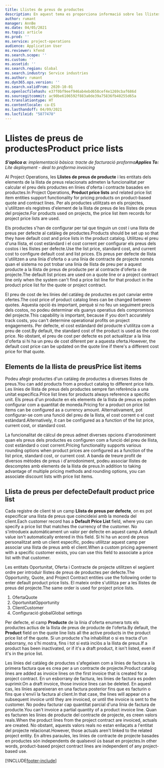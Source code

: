 ```yaml
---
title: Llistes de preus de productes
description: En aquest tema es proporciona informació sobre les llistes de preus en els preus dels catàlegs utilitzats per a ofertes de projectes i contractes.
author: rumant
manager: AnnBe
ms.date: 04/05/2021
ms.topic: article
ms.prod: ''
ms.service: project-operations
audience: Application User
ms.reviewer: kfend
ms.search.scope: ''
ms.custom: ''
ms.assetid: ''
ms.search.region: Global
ms.search.industry: Service industries
ms.author: rumant
ms.dyn365.ops.version: ''
ms.search.validFrom: 2020-10-01
ms.openlocfilehash: e37f0bf9eef946ab4ebd658cef4e1269cbaf686d
ms.sourcegitcommit: ac90be6106592f883a0de39a75836fb40255d65a
ms.translationtype: HT
ms.contentlocale: ca-ES
ms.lasthandoff: 04/09/2021
ms.locfileid: "5877478"
---
```

# <a name="product-price-lists"></a><span data-ttu-id="5246b-103">Llistes de preus de productes</span><span class="sxs-lookup"><span data-stu-id="5246b-103">Product price lists</span></span>

<span data-ttu-id="5246b-104">_**S'aplica a:** implementació bàsica: tracte de facturació proforma_</span><span class="sxs-lookup"><span data-stu-id="5246b-104">_**Applies To:** Lite deployment - deal to proforma invoicing_</span></span>

 <span data-ttu-id="5246b-105">Al Project Operations, les **Llistes de preus de producte** i les entitats dels elements de la llista de preus relacionats admeten la funcionalitat per calcular el preu dels productes en línies d'oferta i contracte basades en productes.</span><span class="sxs-lookup"><span data-stu-id="5246b-105">In Project Operations, **Product price lists** and related price list item entities support functionality for pricing products on product-based quote and contract lines.</span></span> <span data-ttu-id="5246b-106">Per als productes utilitzats en els projectes, s'utilitzen els registres d'element de la llista de preus de les llistes de preus del projecte.</span><span class="sxs-lookup"><span data-stu-id="5246b-106">For products used on projects, the price list item records for project price lists are used.</span></span> 

<span data-ttu-id="5246b-107">Els productes s'han de configurar per tal que tinguin un cost i una llista de preus per defecte al catàleg de productes.</span><span class="sxs-lookup"><span data-stu-id="5246b-107">Products should be set up so that they have default cost and price lists in the product catalog.</span></span> <span data-ttu-id="5246b-108">Utilitzeu el preu d'una llista, el cost estàndard i el cost corrent per configurar els preus dels costos i les llistes per defecte.</span><span class="sxs-lookup"><span data-stu-id="5246b-108">Use the list price, standard cost, and current cost to configure default cost and list prices.</span></span> <span data-ttu-id="5246b-109">Els preus per defecte de llista s'utilitzen a una línia d'oferta o a una línia de contracte de projecte només quan el sistema no pot trobar una línia de llista de preu per a aquest producte a la llista de preus de producte per al contracte d'oferta o de projecte.</span><span class="sxs-lookup"><span data-stu-id="5246b-109">The default list prices are used on a quote line or a project contract line only when the system can't find a price list line for that product in the product price list for the quote or project contract.</span></span>

<span data-ttu-id="5246b-110">El preu de cost de les línies del catàleg de productes es pot canviar entre ofertes.</span><span class="sxs-lookup"><span data-stu-id="5246b-110">The cost price of product catalog lines can be changed between quotes.</span></span> <span data-ttu-id="5246b-111">Aquesta opció és important, perquè si no feu un seguiment precís dels costos, no podeu determinar els guanys operatius dels compromisos del projecte.</span><span class="sxs-lookup"><span data-stu-id="5246b-111">This capability is important, because if you don't accurately track costs, you can't determine operational profits on project engagements.</span></span> <span data-ttu-id="5246b-112">Per defecte, el cost estàndard del producte s'utilitza com a preu de cost.</span><span class="sxs-lookup"><span data-stu-id="5246b-112">By default, the standard cost of the product is used as the cost price.</span></span> <span data-ttu-id="5246b-113">No obstant, el preu de cost per defecte es pot actualitzar a la línia d'oferta si hi ha un preu de cost diferent per a aquesta oferta.</span><span class="sxs-lookup"><span data-stu-id="5246b-113">However, the default cost price can be updated on the quote line if there's a different cost price for that quote.</span></span>

## <a name="price-list-items"></a><span data-ttu-id="5246b-114">Elements de la llista de preus</span><span class="sxs-lookup"><span data-stu-id="5246b-114">Price list items</span></span>

<span data-ttu-id="5246b-115">Podeu afegir productes d'un catàleg de productes a diverses llistes de preus.</span><span class="sxs-lookup"><span data-stu-id="5246b-115">You can add products from a product catalog to different price lists.</span></span> <span data-ttu-id="5246b-116">Les línies de llista de preus dels productes sempre fan referència a una unitat específica.</span><span class="sxs-lookup"><span data-stu-id="5246b-116">Price list lines for products always reference a specific unit.</span></span> <span data-ttu-id="5246b-117">Els preus d'un producte en els elements de la llista de preus es poden configurar com a quantitat de moneda.</span><span class="sxs-lookup"><span data-stu-id="5246b-117">Pricing for a product on price list items can be configured as a currency amount.</span></span> <span data-ttu-id="5246b-118">Alternativament, pot configurar-se com una funció del preu de la llista, el cost corrent o el cost estàndard.</span><span class="sxs-lookup"><span data-stu-id="5246b-118">Alternatively, it can be configured as a function of the list price, current cost, or standard cost.</span></span>

<span data-ttu-id="5246b-119">La funcionalitat de càlcul de preus admet diverses opcions d'arrodoniment quan els preus dels productes es configuren com a funció del preu de llista, cost estàndard o cost corrent.</span><span class="sxs-lookup"><span data-stu-id="5246b-119">Pricing functionality supports various rounding options when product prices are configured as a function of the list price, standard cost, or current cost.</span></span> <span data-ttu-id="5246b-120">A banda de treure profit de diversos mètodes de preus i d'arrodoniment, podeu associar llistes de descomptes amb elements de la llista de preus.</span><span class="sxs-lookup"><span data-stu-id="5246b-120">In addition to taking advantage of multiple pricing methods and rounding options, you can associate discount lists with price list items.</span></span> 

 
## <a name="default-product-price-list"></a><span data-ttu-id="5246b-121">Llista de preus per defecte</span><span class="sxs-lookup"><span data-stu-id="5246b-121">Default product price list</span></span>
<span data-ttu-id="5246b-122">Cada registre de client té un camp **Llista de preus per defecte**, on es pot especificar una llista de preus que coincideixi amb la moneda del client.</span><span class="sxs-lookup"><span data-stu-id="5246b-122">Each customer record has a **Default Price List** field, where you can specify a price list that matches the currency of the customer.</span></span> <span data-ttu-id="5246b-123">No s'introdueix automàticament un valor per defecte en aquest camp.</span><span class="sxs-lookup"><span data-stu-id="5246b-123">A default value isn't automatically entered in this field.</span></span> <span data-ttu-id="5246b-124">Si hi ha un acord de preus personalitzat amb un client específic, podeu utilitzar aquest camp per associar una llista de preus amb el client.</span><span class="sxs-lookup"><span data-stu-id="5246b-124">When a custom pricing agreement with a specific customer exists, you can use this field to associate a price list with that customer.</span></span>

<span data-ttu-id="5246b-125">Les entitats Oportunitat, Oferta i Contracte de projecte utilitzen el següent ordre per introduir llistes de preus de productes per defecte.</span><span class="sxs-lookup"><span data-stu-id="5246b-125">The Opportunity, Quote, and Project Contract entities use the following order to enter default product price lists.</span></span> <span data-ttu-id="5246b-126">El mateix ordre s'utilitza per a les llistes de preus del projecte.</span><span class="sxs-lookup"><span data-stu-id="5246b-126">The same order is used for project price lists.</span></span>

1.  <span data-ttu-id="5246b-127">Oferta</span><span class="sxs-lookup"><span data-stu-id="5246b-127">Quote</span></span>
2.  <span data-ttu-id="5246b-128">Oportunitat</span><span class="sxs-lookup"><span data-stu-id="5246b-128">Opportunity</span></span>
3.  <span data-ttu-id="5246b-129">Client</span><span class="sxs-lookup"><span data-stu-id="5246b-129">Customer</span></span>
4.  <span data-ttu-id="5246b-130">Configuració global</span><span class="sxs-lookup"><span data-stu-id="5246b-130">Global settings</span></span> 

<span data-ttu-id="5246b-131">Per defecte, el camp **Producte** de la línia d'oferta enumera tots els productes actius de la llista de preus de producte de l'oferta.</span><span class="sxs-lookup"><span data-stu-id="5246b-131">By default, the **Product** field on the quote line lists all the active products in the product price list of the quote.</span></span> <span data-ttu-id="5246b-132">Si un producte s'ha inhabilitat o si es tracta d'un esborrany, no s'hi mostra, fins i tot si està inclòs a la llista de preus.</span><span class="sxs-lookup"><span data-stu-id="5246b-132">If a product has been inactivated, or if it's a draft product, it isn't listed, even if it's in the price list.</span></span> 

<span data-ttu-id="5246b-133">Les línies del catàleg de productes s'afegeixen com a línies de factura a la primera factura que es crea per a un contracte de projecte.</span><span class="sxs-lookup"><span data-stu-id="5246b-133">Product catalog lines are added as invoice lines on the first invoice that is created for a project contract.</span></span> <span data-ttu-id="5246b-134">En un esborrany de factura, les línies de factura es poden suprimir.</span><span class="sxs-lookup"><span data-stu-id="5246b-134">On a draft invoice, those invoice lines can be deleted.</span></span> <span data-ttu-id="5246b-135">En aquest cas, les línies apareixeran en una factura posterior fins que es facturin o fins que s'enviï la factura al client.</span><span class="sxs-lookup"><span data-stu-id="5246b-135">In that case, the lines will appear on a subsequent invoice until they are invoiced, or until the invoice is sent to the customer.</span></span> <span data-ttu-id="5246b-136">No podeu facturar cap quantitat parcial d'una línia de factura de producte.</span><span class="sxs-lookup"><span data-stu-id="5246b-136">You can't invoice a partial quantity of a product invoice line.</span></span> <span data-ttu-id="5246b-137">Quan es facturen les línies de producte del contracte de projecte, es creen valors reals.</span><span class="sxs-lookup"><span data-stu-id="5246b-137">When the product lines from the project contract are invoiced, actuals are created.</span></span> <span data-ttu-id="5246b-138">No obstant, aquests valors reals no estan enllaçats a l'entitat del projecte relacionat.</span><span class="sxs-lookup"><span data-stu-id="5246b-138">However, those actuals aren't linked to the related project entity.</span></span> <span data-ttu-id="5246b-139">En altres paraules, les línies de contracte de projecte basades en productes són independents de qualsevol ús basat en projectes.</span><span class="sxs-lookup"><span data-stu-id="5246b-139">In other words, product-based project contract lines are independent of any project-based use.</span></span> 


[!INCLUDE[footer-include](../includes/footer-banner.md)]
